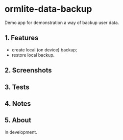 # ormlite-data-backup

Demo app for demonstration a way of backup user data.

## 1. Features

- create local (on device) backup;
- restore local backup.

## 2. Screenshots

## 3. Tests

## 4. Notes

## 5. About

In development.